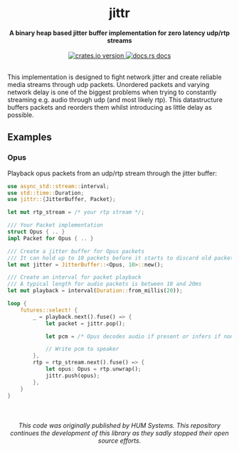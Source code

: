 <h1 align="center">jittr</h1>
<div align="center">
  <strong>
    A binary heap based jitter buffer implementation for zero latency udp/rtp streams
  </strong>
</div>
<br />
<div align="center">
  <a href="https://crates.io/crates/jittr">
    <img src="https://img.shields.io/crates/v/jittr.svg?style=flat-square"
    alt="crates.io version" />
  </a>
  <a href="https://docs.rs/jittr">
    <img src="https://img.shields.io/badge/docs-latest-blue.svg?style=flat-square"
      alt="docs.rs docs" />
  </a>
</div>
<br />

This implementation is designed to fight network jitter and create reliable
media streams through udp packets. Unordered packets and varying network delay
is one of the biggest problems when trying to constantly streaming e.g. audio
through udp (and most likely rtp). This datastructure buffers packets and
reorders them whilst introducing as little delay as possible.

## Examples

### Opus

Playback opus packets from an udp/rtp stream through the jitter buffer:

```rust
use async_std::stream::interval;
use std::time::Duration;
use jittr::{JitterBuffer, Packet};

let mut rtp_stream = /* your rtp stream */;

/// Your Packet implementation
struct Opus { .. }
impl Packet for Opus { .. }

/// Create a jitter buffer for Opus packets
/// It can hold up to 10 packets before it starts to discard old packets
let mut jitter = JitterBuffer::<Opus, 10>::new();

/// Create an interval for packet playback
/// A typical length for audio packets is between 10 and 20ms
let mut playback = interval(Duration::from_millis(20));

loop {
    futures::select! {
        _ = playback.next().fuse() => {
            let packet = jittr.pop();

            let pcm = /* Opus decodes audio if present or infers if none */

            // Write pcm to speaker
        },
        rtp = rtp_stream.next().fuse() => {
            let opus: Opus = rtp.unwrap();
            jittr.push(opus);
        },
    }
}
```


<br />

<h6 align="center">
    This code was originally published by HUM Systems. This repository continues the development of this library as they sadly stopped their open source efforts.
</h6>
